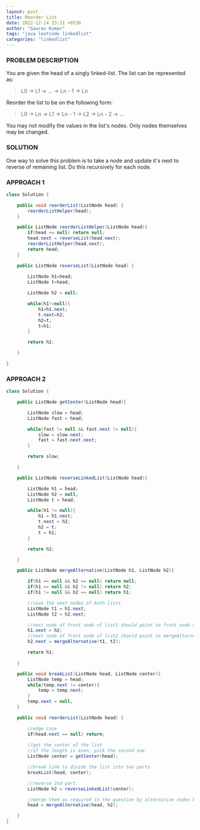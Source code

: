 ```yaml
---
layout: post
title: Reorder List
date: 2022-12-14 23:11 +0530
author: "Gaurav Kumar"
tags: "java leetcode linkedlist"
categories: "linkedlist"
---
```


### PROBLEM DESCRIPTION

You are given the head of a singly linked-list. The list can be represented as:  

> L0 → L1 → … → Ln - 1 → Ln

Reorder the list to be on the following form:  

> L0 → Ln → L1 → Ln - 1 → L2 → Ln - 2 → …

You may not modify the values in the list's nodes. Only nodes themselves may be changed.  

### SOLUTION

One way to solve this problem is to take a node and update it's next to reverse of remaining list. Do this recursively for each node.

### APPROACH 1

```java
class Solution {

    public void reorderList(ListNode head) {
        reorderListHelper(head);
    }

    public ListNode reorderListHelper(ListNode head){
        if(head == null) return null;
        head.next = reverseList(head.next);
        reorderListHelper(head.next);
        return head;
    }

    public ListNode reverseList(ListNode head) {
        
        ListNode h1=head;
        ListNode t=head;

        ListNode h2 = null;

        while(h1!=null){
            h1=h1.next;
            t.next=h2;
            h2=t;
            t=h1;
        }

        return h2;

    }

}
```

### APPROACH 2

```java
class Solution {

    public ListNode getCenter(ListNode head){

        ListNode slow = head;
        ListNode fast = head;

        while(fast != null && fast.next != null){
            slow = slow.next;
            fast = fast.next.next;
        }

        return slow;

    }

    public ListNode reverseLinkedList(ListNode head){

        ListNode h1 = head;
        ListNode h2 = null;
        ListNode t = head;

        while(h1 != null){
            h1 = h1.next;
            t.next = h2;
            h2 = t;
            t = h1;
        }

        return h2;

    }

    public ListNode mergeAlternative(ListNode h1, ListNode h2){

        if(h1 == null && h2 == null) return null;
        if(h1 == null && h2 != null) return h2;
        if(h1 != null && h2 == null) return h1; 

        //save the next nodes of both lists
        ListNode t1 = h1.next;
        ListNode t2 = h2.next;

        //next node of front node of list1 should point to front node of list2
        h1.next = h2;
        //next node of front node of list2 should point to mergeAlternative(t1, t2) -- recursion
        h2.next = mergeAlternative(t1, t2);

        return h1;

    }

    public void breakList(ListNode head, ListNode center){
        ListNode temp = head;
        while(temp.next != center){
            temp = temp.next;
        }
        temp.next = null;
    }

    public void reorderList(ListNode head) {

        //edge case
        if(head.next == null) return;
        
        //get the center of the list
        //if the length is even, pick the second one
        ListNode center = getCenter(head);

        //break link to divide the list into two parts
        breakList(head, center);

        //reverse 2nd part
        ListNode h2 = reverseLinkedList(center);

        //merge them as required in the question by alternative nodes between the lists
        head = mergeAlternative(head, h2);

    }
}
```
